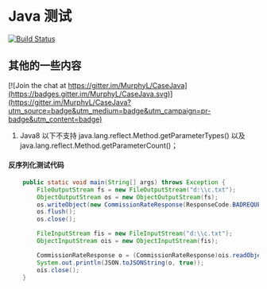 Java 测试
==

[![Build Status](https://travis-ci.org/MurphyL/CaseJava.svg?branch=master)](https://travis-ci.org/MurphyL/CaseJava)


## 其他的一些内容

[![Join the chat at https://gitter.im/MurphyL/CaseJava](https://badges.gitter.im/MurphyL/CaseJava.svg)](https://gitter.im/MurphyL/CaseJava?utm_source=badge&utm_medium=badge&utm_campaign=pr-badge&utm_content=badge)

1. Java8 以下不支持 java.lang.reflect.Method.getParameterTypes() 以及 java.lang.reflect.Method.getParameterCount()；


#### 反序列化测试代码

```java
    public static void main(String[] args) throws Exception {
        FileOutputStream fs = new FileOutputStream("d:\\c.txt");
        ObjectOutputStream os = new ObjectOutputStream(fs);
        os.writeObject(new CommissionRateResponse(ResponseCode.BADREQUEST, null));
        os.flush();
        os.close();

        FileInputStream fis = new FileInputStream("d:\\c.txt");
        ObjectInputStream ois = new ObjectInputStream(fis);

        CommissionRateResponse o = (CommissionRateResponse)ois.readObject();
        System.out.println(JSON.toJSONString(o, true));
        ois.close();
    }
```
